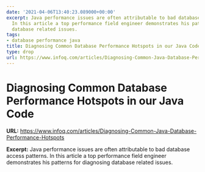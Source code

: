 ```yaml
---
date: '2021-04-06T13:40:23.089000+00:00'
excerpt: Java performance issues are often attributable to bad database access patterns.
  In this article a top performance field engineer demonstrates his patterns for diagnosing
  database related issues.
tags:
- database performance java
title: Diagnosing Common Database Performance Hotspots in our Java Code
type: drop
url: https://www.infoq.com/articles/Diagnosing-Common-Java-Database-Performance-Hotspots
---
```


# Diagnosing Common Database Performance Hotspots in our Java Code

**URL:** https://www.infoq.com/articles/Diagnosing-Common-Java-Database-Performance-Hotspots

**Excerpt:** Java performance issues are often attributable to bad database access patterns. In this article a top performance field engineer demonstrates his patterns for diagnosing database related issues.
